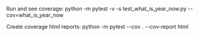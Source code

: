 Run and see coverage:
python -m pytest -v -s test_what_is_year_now.py --cov=what_is_year_now

Create coverage html reports:
python -m pytest --cov . --cov-report html